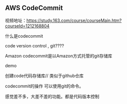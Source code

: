 ## AWS CodeCommit

视频地址：https://study.163.com/course/courseMain.htm?courseId=1212168804

什么是codecommit

code version control , git????

Amazon codecommit是以Amazon方式托管的git存储库

demo

创建code代码存储库// 类似于github仓库

codecommit的操作 可以使用git的命令。



感觉差不多，大差不差的功能。都是代码版本控制